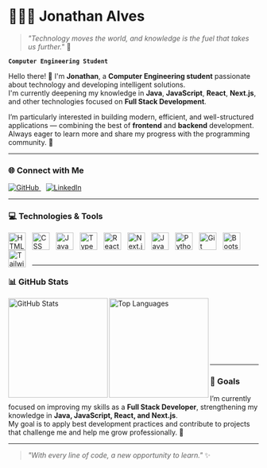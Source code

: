 # 👨🏻‍💻 Jonathan Alves

> _"Technology moves the world, and knowledge is the fuel that takes us further."_ 🚀  
>  
**`Computer Engineering Student`**

Hello there! 👋 I'm **Jonathan**, a **Computer Engineering student** passionate about technology and developing intelligent solutions.  
I'm currently deepening my knowledge in **Java**, **JavaScript**, **React**, **Next.js**, and other technologies focused on **Full Stack Development**.  

I’m particularly interested in building modern, efficient, and well-structured applications — combining the best of **frontend** and **backend** development.  
Always eager to learn more and share my progress with the programming community. 🚀  

---

### 🌐 Connect with Me

<p align="left">
  <a href="https://github.com/JonathanHFA1" target="_blank" style="margin-right:10px;">
    <img 
      alt="GitHub" 
      title="Follow me on GitHub" 
      src="https://custom-icon-badges.demolab.com/badge/-GitHub-000?style=for-the-badge&logo=github&logoColor=white"
    />
  </a>
  <a href="https://www.linkedin.com/in/jonathan-alves-hfa/" target="_blank">
    <img 
      alt="LinkedIn" 
      title="Connect with me on LinkedIn" 
      src="https://custom-icon-badges.demolab.com/badge/-LinkedIn-0077B5?style=for-the-badge&logo=linkedin&logoColor=white"
    />
  </a>
</p>

---

### 💻 Technologies & Tools

<img align="left" alt="HTML" title="HTML" width="35px" style="padding-right:10px;" src="https://cdn.jsdelivr.net/gh/devicons/devicon@latest/icons/html5/html5-original.svg"/>
<img align="left" alt="CSS" title="CSS" width="35px" style="padding-right:10px;" src="https://cdn.jsdelivr.net/gh/devicons/devicon@latest/icons/css3/css3-original.svg"/>
<img align="left" alt="JavaScript" title="JavaScript" width="35px" style="padding-right:10px;" src="https://cdn.jsdelivr.net/gh/devicons/devicon@latest/icons/javascript/javascript-original.svg"/>
<img align="left" alt="TypeScript" title="TypeScript" width="35px" style="padding-right:10px;" src="https://cdn.jsdelivr.net/gh/devicons/devicon@latest/icons/typescript/typescript-original.svg"/>
<img align="left" alt="React" title="React" width="35px" style="padding-right:10px;" src="https://cdn.jsdelivr.net/gh/devicons/devicon@latest/icons/react/react-original.svg"/>
<img align="left" alt="Next.js" title="Next.js" width="35px" style="padding-right:10px;" src="https://cdn.jsdelivr.net/gh/devicons/devicon@latest/icons/nextjs/nextjs-original.svg"/>
<img align="left" alt="Java" title="Java" width="35px" style="padding-right:10px;" src="https://cdn.jsdelivr.net/gh/devicons/devicon@latest/icons/java/java-original.svg"/>
<img align="left" alt="Python" title="Python" width="35px" style="padding-right:10px;" src="https://cdn.jsdelivr.net/gh/devicons/devicon@latest/icons/python/python-original.svg"/>
<img align="left" alt="Git" title="Git" width="35px" style="padding-right:10px;" src="https://cdn.jsdelivr.net/gh/devicons/devicon@latest/icons/git/git-original.svg"/>
<img align="left" alt="Bootstrap" title="Bootstrap" width="35px" style="padding-right:10px;" src="https://cdn.jsdelivr.net/gh/devicons/devicon@latest/icons/bootstrap/bootstrap-original.svg"/>
<img align="left" alt="TailwindCSS" title="TailwindCSS" width="35px" style="padding-right:10px;" src="https://cdn.jsdelivr.net/gh/devicons/devicon@latest/icons/tailwindcss/tailwindcss-original.svg"/>

<br/>
<br/>
<br/>

---

### 📊 GitHub Stats

<p>
  <img 
    align="left" 
    alt="GitHub Stats" 
    height="200" 
    src="https://github-readme-stats.vercel.app/api?username=JonathanHFA1&show_icons=true&theme=tokyonight&include_all_commits=true&locale=en" 
  />
  <img 
    align="left" 
    alt="Top Languages" 
    height="200" 
    src="https://github-readme-stats.vercel.app/api/top-langs/?username=JonathanHFA1&theme=tokyonight&layout=compact&custom_title=Technologies&langs_count=9" 
  />
</p>

<br/>
<br/>
<br/>
<br/>
<br/>
<br/>
<br/>

---

### 🎯 Goals

I’m currently focused on improving my skills as a **Full Stack Developer**, strengthening my knowledge in **Java, JavaScript, React, and Next.js**.  
My goal is to apply best development practices and contribute to projects that challenge me and help me grow professionally. 💪  

---

> _"With every line of code, a new opportunity to learn."_ ✨
